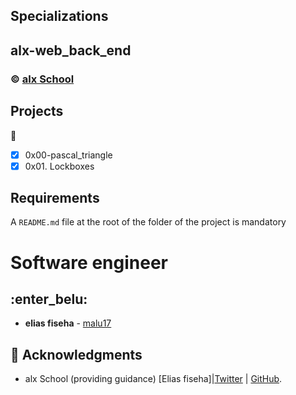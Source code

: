 ## Specializations
## alx-web_back_end
### :copyright: **[alx School](https://www.alx.com/)**

## Projects
:open_file_folder:
* [x] 0x00-pascal_triangle
* [x] 0x01. Lockboxes

## Requirements
A ```README.md``` file at the root of the folder of the project is mandatory

# Software engineer
## :enter_belu: 
* **elias fiseha** - [malu17](https://github.com/malu17)

## :mega: Acknowledgments

* alx School (providing guidance)
[Elias fiseha]|[Twitter](https://twitter.com/eliasfiseha1) | [GitHub](https://github.com/malu17).
